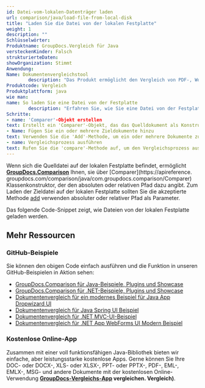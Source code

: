 ```yaml
---
id: Datei-vom-lokalen-Datenträger laden
url: comparison/java/load-file-from-local-disk
title: "Laden Sie die Datei von der lokalen Festplatte"
weight: 1
description: ""
Schlüsselwörter:
Produktname: GroupDocs.Vergleich für Java
versteckenKinder: Falsch
strukturierteDaten:
showOrganization: Stimmt
Anwendung:
Name: Dokumentenvergleichstool
        description: "Das Produkt ermöglicht den Vergleich von PDF-, Word-, Excel-, PowerPoint-, AutoCad-, Bild-, Code- und vielen weiteren Dateiformaten. Die Vergleichs-API unterstützt auch das Akzeptieren oder Ablehnen von Änderungen, das Extrahieren von Dokumentinformationen und das Erstellen von Vergleichsberichten"
Produktcode: Vergleich
Produktplattform: java
wie man:
name: So laden Sie eine Datei von der Festplatte
        description: "Erfahren Sie, wie Sie eine Datei von der Festplatte laden"
Schritte:
- name: 'Comparer'-Objekt erstellen
text: Erstellt ein 'Comparer'-Objekt, das das Quelldokument als Konstruktorargument übergibt
- Name: Fügen Sie ein oder mehrere Zieldokumente hinzu
text: Verwenden Sie die 'Add'-Methode, um ein oder mehrere Dokumente zum Vergleichen hinzuzufügen
- name: Vergleichsprozess ausführen
text: Rufen Sie die 'compare'-Methode auf, um den Vergleichsprozess auszuführen und den Pfad des Ergebnisdokuments zu erhalten
---
```

Wenn sich die Quelldatei auf der lokalen Festplatte befindet, ermöglicht **[GroupDocs.Comparison](https://products.groupdocs.com/comparison/java)** Ihnen, sie über [Comparer](https://apireference. groupdocs.com/comparison/java/com.groupdocs.comparison/Comparer) Klassenkonstruktor, der den absoluten oder relativen Pfad dazu angibt. Zum Laden der Zieldatei auf der lokalen Festplatte sollten Sie die akzeptierte Methode [add](https://apireference.groupdocs.com/comparison/java/com.groupdocs.comparison/Comparer#add(java.lang.String)) verwenden absoluter oder relativer Pfad als Parameter.

Das folgende Code-Snippet zeigt, wie Dateien von der lokalen Festplatte geladen werden.

<script src="https://gist.github.com/groupdocs-comparison-gists/bcd9553b0796c190990221c33d060d2a.js"></script>

## Mehr Ressourcen

### GitHub-Beispiele
Sie können den obigen Code einfach ausführen und die Funktion in unseren GitHub-Beispielen in Aktion sehen:

* [GroupDocs.Comparison für Java-Beispiele, Plugins und Showcase](https://github.com/groupdocs-comparison/GroupDocs.Comparison-for-Java)
* [GroupDocs.Comparison für .NET-Beispiele, Plugins und Showcase](https://github.com/groupdocs-comparison/GroupDocs.Comparison-for-.NET)
* [Dokumentenvergleich für ein modernes Beispiel für Java App Dropwizard UI](https://github.com/groupdocs-comparison/GroupDocs.Comparison-for-Java-Dropwizard)
* [Dokumentenvergleich für Java Spring UI Beispiel](https://github.com/groupdocs-comparison/GroupDocs.Comparison-for-Java-Spring)
* [Dokumentenvergleich für .NET MVC-UI-Beispiel](https://github.com/groupdocs-comparison/GroupDocs.Comparison-for-.NET-MVC)
* [Dokumentenvergleich für .NET App WebForms UI Modern Beispiel](https://github.com/groupdocs-comparison/GroupDocs.Comparison-for-.NET-WebForms)
    


### Kostenlose Online-App
Zusammen mit einer voll funktionsfähigen Java-Bibliothek bieten wir einfache, aber leistungsstarke kostenlose Apps.
Gerne können Sie Ihre DOC- oder DOCX-, XLS- oder XLSX-, PPT- oder PPTX-, PDF-, EML-, EMLX-, MSG- und andere Dokumente mit der kostenlosen Online-Verwendung **[GroupDocs-Vergleichs-App](https://products.groupdocs.app/) vergleichen. Vergleich)**.

